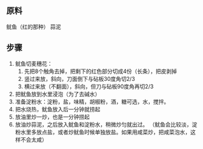 ## 原料

鱿鱼（红的那种）
蒜泥

## 步骤

1. 鱿鱼切麦穗花：
    1. 先把8个触角去掉，把剩下的红色部分切成4份（长条），把皮剥掉
    2. 竖过来放，斜向，刀面倒下与砧板30度角切2/3
    3. 横过来放（不翻面），斜向，但刀与砧板90度角再切2/3
2. 把鱿鱼放到水里浸泡（为了去碱水）
3. 准备淀粉水：淀粉，盐，味精，胡椒粉，酒，糖可选，水，搅拌。
4. 把水烧热，鱿鱼放入后一分钟就捞起
5. 放油里炒一炒，也是一分钟捞起
6. 放油炒蒜泥，之后放入鱿鱼和淀粉水，稍微炒匀就出过。
（鱿鱼会比较淡，淀粉水里多放点盐，或者炒鱿鱼时候单独放盐。如果用咸菜炒，把咸菜泡水，这样不会太咸）